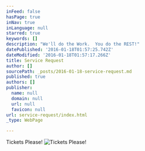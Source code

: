 ```yaml
---
inFeed: false
hasPage: true
inNav: true
inLanguage: null
starred: true
keywords: []
description: "We'll do the Work.  You do the REST!"
datePublished: '2016-01-18T01:57:25.742Z'
dateModified: '2016-01-18T01:57:17.266Z'
title: Service Request
author: []
sourcePath: _posts/2016-01-18-service-request.md
published: true
authors: []
publisher:
  name: null
  domain: null
  url: null
  favicon: null
url: service-request/index.html
_type: WebPage

---
```

Tickets Please!
![Tickets Please!](https://s3-us-west-2.amazonaws.com/the-grid-img/p/707f25cb85accb551ba572567b2f9fb51de0739f.png)